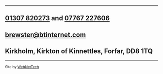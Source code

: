 ----
[01307 820273](tel:01307820273) and [07767 227606](tel:07767227606)
------------------------------------------------------------------------
[brewster@btinternet.com](mailto:brewster@btinternet.com)
----------------------------------------------------------------
Kirkholm, Kirkton of Kinnettles, Forfar, DD8 1TQ
------------------------------------------------





----
<small>Site by [WebNetTech](http://webnette.ch)</small>
